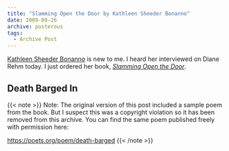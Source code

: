 ```yaml
---
title: "Slamming Open the Door by Kathleen Sheeder Bonanno"
date: 2009-09-26
archive: posterous
tags: 
  - Archive Post
---
```


[Kathleen Sheeder Bonanno][poet] is new to me. I heard her interviewed on Diane Rehm today. I just ordered her book, *[Slamming Open the Door][book]*.

[poet]: https://poets.org/poet/kathleen-sheeder-bonanno
[book]: https://www.alicejamesbooks.org/bookstore/slamming-open-the-door

<!--more-->

## Death Barged In

{{< note >}}
Note: The original version of this post included a sample poem from the book. But I suspect this was a copyright violation so it has been removed from this archive. You can find the same poem published freely with permission here:

https://poets.org/poem/death-barged
{{< /note >}}



